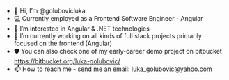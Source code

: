- 👋 Hi, I’m @golubovicluka
- 💻 Currently employed as a Frontend Software Engineer - Angular
- 👀 I’m interested in Angular & .NET technologies
- 🌱 I’m currently working on all kinds of full stack projects primarily focused on the frontend (Angular)
- 🛡️ You can also check one of my early-career demo project on bitbucket https://bitbucket.org/luka-golubovic/
- 📫 How to reach me - send me an email: luka_golubovic@yahoo.com

<!---
golubovicluka/golubovicluka is a ✨ special ✨ repository because its `README.md` (this file) appears on your GitHub profile.
You can click the Preview link to take a look at your changes.
--->
